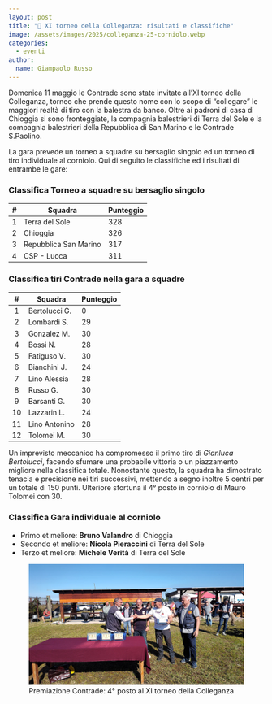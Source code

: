 ```yaml
---
layout: post
title: "🎯 XI torneo della Colleganza: risultati e classifiche"
image: /assets/images/2025/colleganza-25-corniolo.webp
categories:
  - eventi
author:
  name: Giampaolo Russo
---
```


Domenica 11 maggio le Contrade sono state invitate all’XI torneo della Colleganza, torneo che prende questo nome con lo scopo di “collegare” le maggiori realtà di tiro con la balestra da banco. Oltre ai padroni di casa di Chioggia si sono fronteggiate, la compagnia balestrieri di Terra del Sole e la compagnia balestrieri della Repubblica di San Marino e le Contrade S.Paolino.

<!-- more -->

La gara prevede un torneo a squadre su bersaglio singolo ed un torneo di tiro individuale al corniolo. Qui di seguito le classifiche ed i risultati di entrambe le gare:

### Classifica Torneo a squadre su bersaglio singolo

| **#** | **Squadra**              | **Punteggio** |
|:-----:|--------------------------|---------------|
|   1   | Terra del Sole           |           328 |
|   2   | Chioggia                 |           326 |
|   3   | Repubblica San Marino    |           317 |
|   4   | CSP - Lucca              |           311 |

### Classifica tiri **Contrade** nella gara a squadre

| **#** | **Squadra**              | **Punteggio** |
|:-----:|--------------------------|---------------|
|   1   | Bertolucci G.            |             0 |
|   2   | Lombardi S.              |            29 |
|   3   | Gonzalez M.              |            30 |
|   4   | Bossi N.                 |            28 |
|   5   | Fatiguso V.              |            30 |
|   6   | Bianchini J.             |            24 |
|   7   | Lino Alessia             |            28 |
|   8   | Russo G.                 |            30 |
|   9   | Barsanti G.              |            30 |
|  10   | Lazzarin L.              |            24 |
|  11   | Lino Antonino            |            28 |
|  12   | Tolomei M.               |            30 |

Un imprevisto meccanico ha compromesso il primo tiro di *Gianluca Bertolucci*, facendo sfumare una probabile vittoria o un piazzamento migliore nella classifica totale. Nonostante questo, la squadra ha dimostrato tenacia e precisione nei tiri successivi, mettendo a segno inoltre 5 centri per un totale di 150 punti. Ulteriore sfortuna il 4° posto in corniolo di Mauro Tolomei con 30.

### Classifica Gara individuale al corniolo

* Primo et meliore: **Bruno Valandro** di Chioggia
* Secondo et meliore: **Nicola Pieraccini** di Terra del Sole
* Terzo et meliore: **Michele Verità** di Terra del Sole

<figure class="align-center">
    <img src="/assets/images/2025/colleganza-25-premiazione-contrade.webp" alt="XI colleganza premiazione contrade">
  <figcaption>Premiazione Contrade: 4° posto al XI torneo della Colleganza</figcaption>
</figure>
